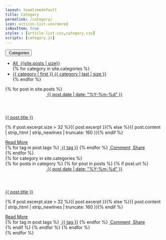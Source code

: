 ```yaml
---
layout: teamtimedefault
title: Category
permalink: /category/
icon: octicon-list-unordered
isNavItem: true
styles : [article-list.css,category.css]
scripts: [category.js]
---
```


<div class="row index">
    <div class="col-sm-10 col-sm-offset-1 col-lg-9 col-lg-offset-1_5">
        <div class="dropdown">
            <button class="btn btn-default dropdown-toggle" type="button" id="dropdownMenu1" data-toggle="dropdown" aria-haspopup="true" aria-expanded="true">
                <span class="octicon octicon-list-unordered"></span>&nbsp;Categories
                <span class="caret"></span>
            </button>
            <ul class="dropdown-menu" aria-labelledby="dropdownMenu1">
                <li>
                    <a href="javascript:void(0);" class="categories-item" cate="All">
                        All&nbsp;<span class="categories-badge"> {{site.posts | size}}</span>
                    </a>
                </li>
                {% for category in site.categories %}
                <li>
                    <a href="javascript:void(0);" class="categories-item" cate="{{ category | first }}">
                        {{ category | first }}&nbsp;<span class="categories-badge">{{ category | last | size }}</span>
                    </a>
                </li>
                {% endfor %}
            </ul>
        </div>
        <div>
            <section class="category-slice" post-cate="All">
                {% for post in site.posts %}
                <article>
                    <header>
                        <a href="{{ site.baseurl | prepend: site.url  }}/archive/#{{ post.date | date: '%Y-%m-%d' }}"><span class="octicon octicon-calendar"></span>&nbsp;<span>{{ post.date | date: "%Y-%m-%d" }}</span></a>
                    </header>
                    <div class="module">
                        <a class="title" href="{{ post.url | prepend: site.baseurl | prepend: site.url }}">
                            {{ post.title }}
                        </a>
                        <p>{% if post.excerpt.size > 32 %}{{ post.excerpt }}{% else %}{{ post.content | strip_html | strip_newlines | truncate: 160 }}{% endif %}</p>
                        <a class="readmore" href="{{ post.url | prepend: site.baseurl | prepend: site.url }}">Read More</a>
                        <footer>
                            {% for tag in post.tags %}
                            <a class="word-keep" href="{{ site.baseurl | prepend: site.url }}/tags/#{{ tag }}"><span class="octicon octicon-tag"></span>&nbsp;{{ tag }}</a>
                            {% endfor %}
                      <span class="word-keep pull-right">
                          <a href="{{ post.url | prepend: site.baseurl | prepend: site.url }}#post-comment"><span class="octicon octicon-comment"></span>&nbsp;Comment</a>
                          <a href="{{ post.url | prepend: site.baseurl | prepend: site.url }}#post-share"><span class="octicon octicon-file-symlink-file"></span>&nbsp;Share</a>
                      </span>
                        </footer>
                    </div>
                </article>
                {% endfor %}
            </section>
            {% for category in site.categories %}
            <section class="category-slice" post-cate="{{category | first}}">
                {% for posts in category  %}
                {% for post in posts %}
                {% if post.url %}
                <article>
                    <header>
                        <a href="{{ site.baseurl | prepend: site.url  }}/archive/#{{ post.date | date: '%Y-%m-%d' }}"><span class="octicon octicon-calendar"></span>&nbsp;<span>{{ post.date | date: "%Y-%m-%d" }}</span></a>
                    </header>
                    <div class="module">
                        <a class="title" href="{{ post.url | prepend: site.baseurl | prepend: site.url }}">
                            {{ post.title }}
                        </a>
                        <p>{% if post.excerpt.size > 32 %}{{ post.excerpt }}{% else %}{{ post.content | strip_html | strip_newlines | truncate: 160 }}{% endif %}</p>
                        <a class="readmore" href="{{ post.url | prepend: site.baseurl | prepend: site.url  }}">Read More</a>
                        <footer>
                            {% for tag in post.tags %}
                            <a class="word-keep" href="{{ site.baseurl | prepend: site.url }}/tags/#{{ tag }}"><span class="octicon octicon-tag"></span>&nbsp;{{ tag }}</a>
                            {% endfor %}
                          <span class="word-keep pull-right">
                              <a href="{{ post.url | prepend: site.baseurl | prepend: site.url }}#post-comment"><span class="octicon octicon-comment"></span>&nbsp;Comment</a>
                              <a href="{{ post.url | prepend: site.baseurl | prepend: site.url }}#post-share"><span class="octicon octicon-file-symlink-file"></span>&nbsp;Share</a>
                          </span>
                        </footer>
                    </div>
                </article>
                {% endif %}
                {% endfor %}
                {% endfor %}
            </section>
            {% endfor %}
        </div>
    </div>
</div>